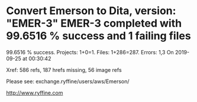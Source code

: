 # Convert Emerson to Dita, version: "EMER-3" EMER-3 completed with 99.6516 % success and 1 failing files

99.6516 % success. Projects: 1+0=1.  Files: 1+286=287. Errors: 1,3  On 2019-09-25 at 00:30:42

Xref: 586 refs, 187 hrefs missing, 56 image refs

Please see: exchange.ryffine/users/aws/Emerson/

http://www.ryffine.com
